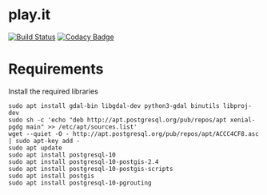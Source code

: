 # play.it

[![Build Status](https://travis-ci.org/play-it-team/core-server.svg?branch=master)](https://travis-ci.org/play-it-team/core-server) [![Codacy Badge](https://api.codacy.com/project/badge/Grade/0a713482e3e846c9ae6d664a1945b0d2)](https://www.codacy.com/app/abhi1693/core-server?utm_source=github.com&amp;utm_medium=referral&amp;utm_content=play-it-team/core-server&amp;utm_campaign=Badge_Grade)

# Requirements

Install the required libraries

```
sudo apt install gdal-bin libgdal-dev python3-gdal binutils libproj-dev
sudo sh -c 'echo "deb http://apt.postgresql.org/pub/repos/apt xenial-pgdg main" >> /etc/apt/sources.list'
wget --quiet -O - http://apt.postgresql.org/pub/repos/apt/ACCC4CF8.asc | sudo apt-key add -
sudo apt update
sudo apt install postgresql-10
sudo apt install postgresql-10-postgis-2.4
sudo apt install postgresql-10-postgis-scripts
sudo apt install postgis
sudo apt install postgresql-10-pgrouting
```